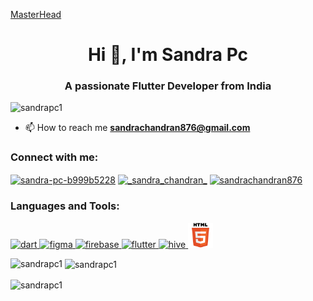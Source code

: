 [MasterHead](https://cdn.dribbble.com/users/1364029/screenshots/16093268/media/68e82a7fb4904614a9066d6b540c14b2.gif) 

<h1 align="center">Hi 👋, I'm Sandra Pc</h1>
<h3 align="center">A passionate Flutter Developer from India</h3>


<p align="left"> <img src="https://komarev.com/ghpvc/?username=sandrapc1&label=Profile%20views&color=0e75b6&style=flat" alt="sandrapc1" /> </p>

- 📫 How to reach me **sandrachandran876@gmail.com**

<h3 align="left">Connect with me:</h3>
<p align="left">
<a href="https://linkedin.com/in/sandra-pc-b999b5228" target="blank"><img align="center" src="https://raw.githubusercontent.com/rahuldkjain/github-profile-readme-generator/master/src/images/icons/Social/linked-in-alt.svg" alt="sandra-pc-b999b5228" height="30" width="40" /></a>
<a href="https://instagram.com/_sandra_chandran_" target="blank"><img align="center" src="https://raw.githubusercontent.com/rahuldkjain/github-profile-readme-generator/master/src/images/icons/Social/instagram.svg" alt="_sandra_chandran_" height="30" width="40" /></a>
<a href="https://www.leetcode.com/sandrachandran876" target="blank"><img align="center" src="https://raw.githubusercontent.com/rahuldkjain/github-profile-readme-generator/master/src/images/icons/Social/leet-code.svg" alt="sandrachandran876" height="30" width="40" /></a>
</p>

<h3 align="left">Languages and Tools:</h3>
<p align="left"> <a href="https://dart.dev" target="_blank" rel="noreferrer"> <img src="https://www.vectorlogo.zone/logos/dartlang/dartlang-icon.svg" alt="dart" width="40" height="40"/> </a> <a href="https://www.figma.com/" target="_blank" rel="noreferrer"> <img src="https://www.vectorlogo.zone/logos/figma/figma-icon.svg" alt="figma" width="40" height="40"/> </a> <a href="https://firebase.google.com/" target="_blank" rel="noreferrer"> <img src="https://www.vectorlogo.zone/logos/firebase/firebase-icon.svg" alt="firebase" width="40" height="40"/> </a> <a href="https://flutter.dev" target="_blank" rel="noreferrer"> <img src="https://www.vectorlogo.zone/logos/flutterio/flutterio-icon.svg" alt="flutter" width="40" height="40"/> </a> <a href="https://hive.apache.org/" target="_blank" rel="noreferrer"> <img src="https://www.vectorlogo.zone/logos/apache_hive/apache_hive-icon.svg" alt="hive" width="40" height="40"/> </a> <a href="https://www.w3.org/html/" target="_blank" rel="noreferrer"> <img src="https://raw.githubusercontent.com/devicons/devicon/master/icons/html5/html5-original-wordmark.svg" alt="html5" width="40" height="40"/> </a> </p>

<p><img align="left" src="https://github-readme-stats.vercel.app/api/top-langs?username=sandrapc1&show_icons=true&locale=en&layout=compact" alt="sandrapc1" /></p>

<p>&nbsp;<img align="center" src="https://github-readme-stats.vercel.app/api?username=sandrapc1&show_icons=true&locale=en" alt="sandrapc1" /></p>

<p><img align="center" src="https://github-readme-streak-stats.herokuapp.com/?user=sandrapc1&" alt="sandrapc1" /></p>
